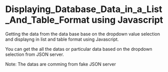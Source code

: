 # Displaying_Database_Data_in_a_List_And_Table_Format using Javascript
Getting the data from the data base base on the dropdown value selection and displayng in list and table format using Javascript.

You can get the all the datas or particular data based on the dropdown selection from JSON server. 

Note: The datas are comming from fake JSON server
